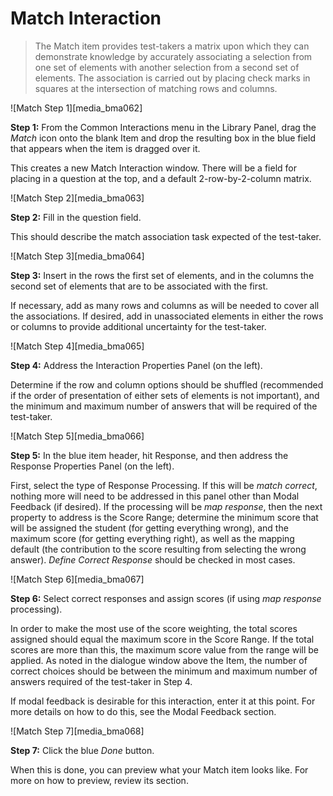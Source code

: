 # Match Interaction

>The Match item provides test-takers a matrix upon which they can demonstrate knowledge by accurately associating a selection from one set of elements with another selection from a second set of elements. The association is carried out by placing check marks in squares at the intersection of matching rows and columns.

![Match Step 1][media_bma062]

**Step 1:** From the Common Interactions menu in the Library Panel, drag the *Match* icon onto the blank Item and drop the resulting box in the blue field that appears when the item is dragged over it.

This creates a new Match Interaction window. There will be a field for placing in a question at the top, and a default 2-row-by-2-column matrix.

![Match Step 2][media_bma063]

**Step 2:** Fill in the question field. 

This should describe the match association task expected of the test-taker.

![Match Step 3][media_bma064]

**Step 3:** Insert in the rows the first set of elements, and in the columns the second set of elements that are to be associated with the first.

If necessary, add as many rows and columns as will be needed to cover all the associations. If desired, add in unassociated elements in either the rows or columns to provide additional uncertainty for the test-taker.

![Match Step 4][media_bma065]

**Step 4:** Address the Interaction Properties Panel (on the left).

Determine if the row and column options should be shuffled (recommended if the order of presentation of either sets of elements is not important), and the minimum and maximum number of answers that will be required of the test-taker. 

![Match Step 5][media_bma066]

**Step 5:** In the blue item header, hit Response, and then address the Response Properties Panel (on the left).

First, select the type of Response Processing. If this will be *match correct*, nothing more will need to be addressed in this panel other than Modal Feedback (if desired). If the processing will be *map response*, then the next property to address is the Score Range; determine the minimum score that will be assigned the student (for getting everything wrong), and the maximum score (for getting everything right), as well as the mapping default (the contribution to the score resulting from selecting the wrong answer). *Define Correct Response* should be checked in most cases. 

![Match Step 6][media_bma067]

**Step 6:** Select correct responses and assign scores (if using *map response* processing).

In order to make the most use of the score weighting, the total scores assigned should equal the maximum score in the Score Range. If the total scores are more than this, the maximum score value from the range will be applied. As noted in the dialogue window above the Item, the number of correct choices should be between the minimum and maximum number of answers required of the test-taker in Step 4.

If modal feedback is desirable for this interaction, enter it at this point. For more details on how to do this, see the Modal Feedback section.

![Match Step 7][media_bma068]

**Step 7:** Click the blue *Done* button.

When this is done, you can preview what your Match item looks like. For more on how to preview, review its section.

